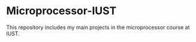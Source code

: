 # Microprocessor-IUST
This repository includes my main projects in the microprocessor course at IUST.
